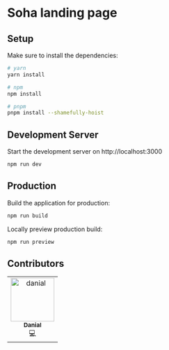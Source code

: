 # Soha landing page

## Setup

Make sure to install the dependencies:

```bash
# yarn
yarn install

# npm
npm install

# pnpm
pnpm install --shamefully-hoist
```

## Development Server

Start the development server on http://localhost:3000

```bash
npm run dev
```

## Production

Build the application for production:

```bash
npm run build
```

Locally preview production build:

```bash
npm run preview
```

## Contributors

<table> 
    <tr>
        <td align="center"><a href="https://github.com/DtechB"><img
                src="https://avatars.githubusercontent.com/u/86948741?v=4"  width="100px;"  height="100px;"
                alt="danial"/><br/><sub><b>Danial</b></sub></a><br/><a
                 title="Code">💻</a></td>
    </tr>
</table>
